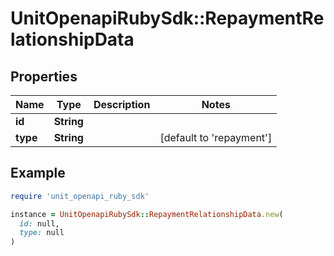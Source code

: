 # UnitOpenapiRubySdk::RepaymentRelationshipData

## Properties

| Name | Type | Description | Notes |
| ---- | ---- | ----------- | ----- |
| **id** | **String** |  |  |
| **type** | **String** |  | [default to &#39;repayment&#39;] |

## Example

```ruby
require 'unit_openapi_ruby_sdk'

instance = UnitOpenapiRubySdk::RepaymentRelationshipData.new(
  id: null,
  type: null
)
```

